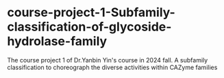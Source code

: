 # course-project-1-Subfamily-classification-of-glycoside-hydrolase-family
The course project 1 of Dr.Yanbin Yin's course in 2024 fall. A subfamily classification to choreograph the diverse activities within CAZyme families

